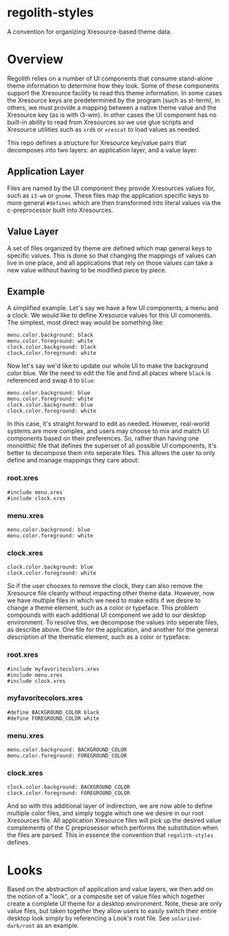 # regolith-styles

A convention for organizing Xresource-based theme data.

# Overview

Regolith relies on a number of UI components that consume stand-alone theme information to determine how they look.  Some of these components support the Xresource facility to read this theme information.  In some cases the Xresource keys are predetermined by the program (such as st-term), in others, we must provide a mapping between a native theme value and the Xresource key (as is with i3-wm).  In other cases the UI component has no built-in ability to read from Xresources so we use glue scripts and Xresource utilities such as `xrdb` or `xrescat` to load values as needed.  

This repo defines a structure for Xresource key/value pairs that decomposes into two layers: an application layer, and a value layer.

## Application Layer

Files are named by the UI component they provide Xresources values for, such as `i3-wm` or `gnome`.  These files map the application specific keys to more general `#defines` which are then transformed into literal values via the c-preprocessor built into Xresources.

## Value Layer

A set of files organized by theme are defined which map general keys to specific values.  This is done so that changing the mappings of values can live in one place, and all applications that rely on those values can take a new value without having to be modified piece by piece.

## Example

A simplified example.  Let's say we have a few UI components; a menu and a clock.  We would like to define Xresource values for this UI comonents.  The simplest, most direct way would be something like:

```
menu.color.background: black
menu.color.foreground: white
clock.color.background: black
clock.color.foreground: white
```

Now let's say we'd like to update our whole UI to make the background color blue.  We the need to edit the file and find all places where `black` is referenced and swap it to `blue`:

```
menu.color.background: blue
menu.color.foreground: white
clock.color.background: blue
clock.color.foreground: white
```

In this case, it's straight forward to edit as needed.  However, real-world systems are more complex, and users may choose to mix and match UI components based on their preferences.  So, rather than having one monolithic file that defines the superset of all possible UI components, it's better to decompose them into seperate files.  This allows the user to only define and manage mappings they care about:

### root.xres
```
#include menu.xres
#include clock.xres
```

### menu.xres
```
menu.color.background: blue
menu.color.foreground: white
```

### clock.xres
```
clock.color.background: blue
clock.color.foreground: white
```

So if the user chooses to remove the clock, they can also remove the Xresource file cleanly without impacting other theme data.  However, now we have multiple files in which we need to make edits if we desire to change a theme element, such as a color or typeface.  This problem compounds with each additional UI component we add to our desktop environment.  To resolve this, we decompose the values into seperate files, as describe above.  One file for the application, and another for the general description of the thematic element, such as a color or typeface:

### root.xres
```
#include myfavoritecolors.xres
#include menu.xres
#include clock.xres
```

### myfavoritecolors.xres
```
#define BACKGROUND_COLOR black
#define FOREGROUND_COLOR white
```

### menu.xres
```
menu.color.background: BACKGROUND_COLOR
menu.color.foreground: FOREGROUND_COLOR
```

### clock.xres
```
clock.color.background: BACKGROUND_COLOR
clock.color.foreground: FOREGROUND_COLOR
```

And so with this additional layer of indirection, we are now able to define multiple color files, and simply toggle which one we desire in our root Xresources file.  All application Xresource files will pick up the desired value complements of the C preprosessor which performs the substitution when the files are parsed.  This in essence the convention that `regolith-styles` defines.

# Looks

Based on the abstraction of application and value layers, we then add on the notion of a "look", or a composite set of value files which together create a complete UI theme for a desktop environment.  Note, these are only value files, but taken together they allow users to easily switch their entire desktop look simply by referencing a Look's root file.  See `solarized-dark/root` as an example.